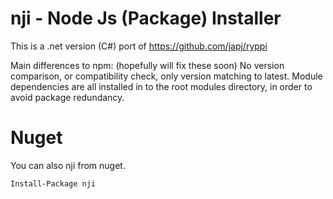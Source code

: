 # nji - Node Js (Package) Installer

This is a .net version (C#) port of https://github.com/japj/ryppi

Main differences to npm: (hopefully will fix these soon)
No version comparison, or compatibility check, only version matching to latest.
Module dependencies are all installed in to the root modules directory, in order to avoid package redundancy.

# Nuget

You can also nji from nuget.

    Install-Package nji
